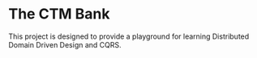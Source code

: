 # The CTM Bank

This project is designed to provide a playground for learning Distributed Domain Driven Design and CQRS.
